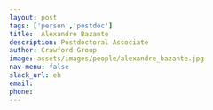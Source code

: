 ```yaml
---
layout: post 
tags: ['person','postdoc']
title:  Alexandre Bazante 
description: Postdoctoral Associate
author: Crawford Group 
image: assets/images/people/alexandre_bazante.jpg
nav-menu: false 
slack_url: eh
email: 
phone: 
---
```


